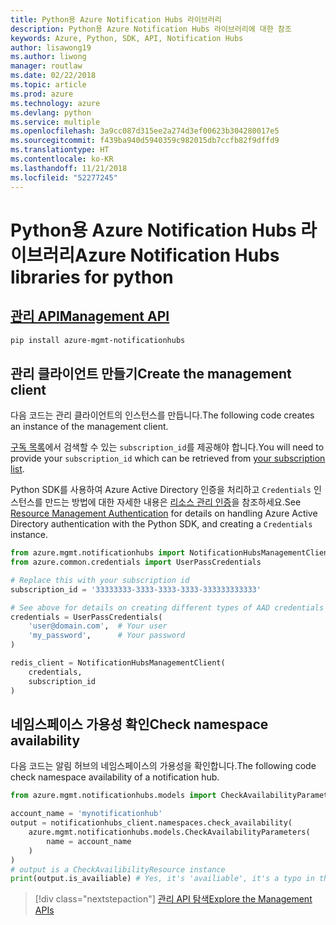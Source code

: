 ```yaml
---
title: Python용 Azure Notification Hubs 라이브러리
description: Python용 Azure Notification Hubs 라이브러리에 대한 참조
keywords: Azure, Python, SDK, API, Notification Hubs
author: lisawong19
ms.author: liwong
manager: routlaw
ms.date: 02/22/2018
ms.topic: article
ms.prod: azure
ms.technology: azure
ms.devlang: python
ms.service: multiple
ms.openlocfilehash: 3a9cc087d315ee2a274d3ef00623b304280017e5
ms.sourcegitcommit: f439ba940d5940359c982015db7ccfb82f9dffd9
ms.translationtype: HT
ms.contentlocale: ko-KR
ms.lasthandoff: 11/21/2018
ms.locfileid: "52277245"
---
```

# <a name="azure-notification-hubs-libraries-for-python"></a><span data-ttu-id="24602-104">Python용 Azure Notification Hubs 라이브러리</span><span class="sxs-lookup"><span data-stu-id="24602-104">Azure Notification Hubs libraries for python</span></span>

## <a name="management-apipythonapioverviewazurenotificationhubsmanagement"></a>[<span data-ttu-id="24602-105">관리 API</span><span class="sxs-lookup"><span data-stu-id="24602-105">Management API</span></span>](/python/api/overview/azure/notificationhubs/management)

```bash
pip install azure-mgmt-notificationhubs
```

## <a name="create-the-management-client"></a><span data-ttu-id="24602-106">관리 클라이언트 만들기</span><span class="sxs-lookup"><span data-stu-id="24602-106">Create the management client</span></span>

<span data-ttu-id="24602-107">다음 코드는 관리 클라이언트의 인스턴스를 만듭니다.</span><span class="sxs-lookup"><span data-stu-id="24602-107">The following code creates an instance of the management client.</span></span>

<span data-ttu-id="24602-108">[구독 목록](https://manage.windowsazure.com/#Workspaces/AdminTasks/SubscriptionMapping)에서 검색할 수 있는 ``subscription_id``를 제공해야 합니다.</span><span class="sxs-lookup"><span data-stu-id="24602-108">You will need to provide your ``subscription_id`` which can be retrieved from [your subscription list](https://manage.windowsazure.com/#Workspaces/AdminTasks/SubscriptionMapping).</span></span>

<span data-ttu-id="24602-109">Python SDK를 사용하여 Azure Active Directory 인증을 처리하고 ``Credentials`` 인스턴스를 만드는 방법에 대한 자세한 내용은 [리소스 관리 인증](/python/azure/python-sdk-azure-authenticate)을 참조하세요.</span><span class="sxs-lookup"><span data-stu-id="24602-109">See [Resource Management Authentication](/python/azure/python-sdk-azure-authenticate) for details on handling Azure Active Directory authentication with the Python SDK, and creating a ``Credentials`` instance.</span></span>

```python
from azure.mgmt.notificationhubs import NotificationHubsManagementClient
from azure.common.credentials import UserPassCredentials

# Replace this with your subscription id
subscription_id = '33333333-3333-3333-3333-333333333333'

# See above for details on creating different types of AAD credentials
credentials = UserPassCredentials(
    'user@domain.com',  # Your user
    'my_password',      # Your password
)

redis_client = NotificationHubsManagementClient(
    credentials,
    subscription_id
)
```

## <a name="check-namespace-availability"></a><span data-ttu-id="24602-110">네임스페이스 가용성 확인</span><span class="sxs-lookup"><span data-stu-id="24602-110">Check namespace availability</span></span>

<span data-ttu-id="24602-111">다음 코드는 알림 허브의 네임스페이스의 가용성을 확인합니다.</span><span class="sxs-lookup"><span data-stu-id="24602-111">The following code check namespace availability of a notification hub.</span></span>
```python
from azure.mgmt.notificationhubs.models import CheckAvailabilityParameters

account_name = 'mynotificationhub'
output = notificationhubs_client.namespaces.check_availability(
    azure.mgmt.notificationhubs.models.CheckAvailabilityParameters(
        name = account_name
    )
)
# output is a CheckAvailibilityResource instance
print(output.is_availiable) # Yes, it's 'availiable', it's a typo in the REST API
```

> [!div class="nextstepaction"]
> [<span data-ttu-id="24602-112">관리 API 탐색</span><span class="sxs-lookup"><span data-stu-id="24602-112">Explore the Management APIs</span></span>](/python/api/overview/azure/notificationhubs/management)
